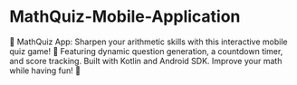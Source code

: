 # MathQuiz-Mobile-Application
📱 MathQuiz App: Sharpen your arithmetic skills with this interactive mobile quiz game! 🧠 Featuring dynamic question generation, a countdown timer, and score tracking. Built with Kotlin and Android SDK. Improve your math while having fun! 🎉
